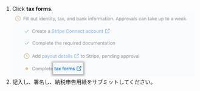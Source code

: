 1. Click **tax forms**. ![納税申告用紙に記入するためのリンク](/assets/images/help/sponsors/tax-form-link.png)
2. 記入し、署名し、納税申告用紙をサブミットしてください。
